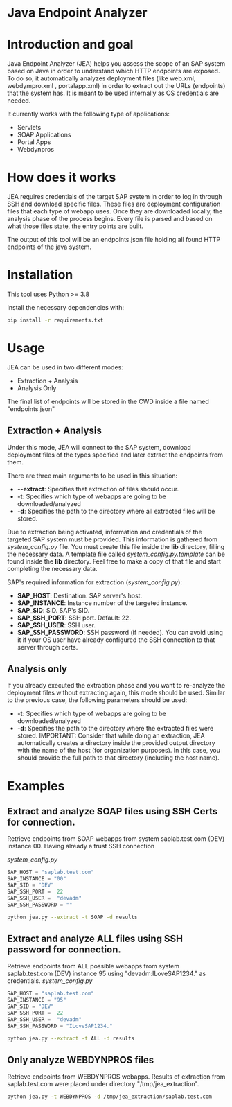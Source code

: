 # Java Endpoint Analyzer

# Introduction and goal 
Java Endpoint Analyzer (JEA) helps you assess the scope of an SAP system based on Java in order to understand which HTTP endpoints are exposed. To do so, it automatically analyzes deployment files (like web.xml, webdympro.xml , portalapp.xml) in order to extract out the URLs (endpoints) that the system has. It is meant to be used internally as OS credentials are needed. 

It currently works with the following type of applications:
- Servlets
- SOAP Applications
- Portal Apps
- Webdynpros

# How does it works

JEA requires credentials of the target SAP system in order to log in through SSH and download specific files. These files are deployment configuration files that each type of webapp uses. Once they are downloaded locally, the analysis phase of the process begins. Every file is parsed and based on what those files state, the entry points are built. 

The output of this tool will be an endpoints.json file holding all found HTTP endpoints of the java system. 

# Installation
This tool uses Python >= 3.8 

Install the necessary dependencies with: 

```bash
pip install -r requirements.txt
```

# Usage

JEA can be used in two different modes: 
- Extraction + Analysis 
- Analysis Only  

The final list of endpoints will be stored in the CWD inside a file named "endpoints.json"

## Extraction + Analysis

Under this mode, JEA will connect to the SAP system, download deployment files of the types specified and later extract the endpoints from them.

There are three main arguments to be used in this situation: 
* **--extract**: Specifies that extraction of files should occur.
* **-t**: Specifies which type of webapps are going to be downloaded/analyzed 
* **-d**: Specifies the path to the directory where all extracted files will be stored.

Due to extraction being activated, information and credentials of the targeted SAP system must be provided. This information is gathered from *system_config.py* file. You must create this file inside the **lib** directory, filling the necessary data. A template file called *system_config.py.template* can be found inside the **lib** directory. Feel free to make a copy of that file and start completing the necessary data. 

SAP's required information for extraction (*system_config.py*):
* **SAP_HOST**: Destination. SAP server's host. 
* **SAP_INSTANCE**: Instance number of the targeted instance.
* **SAP_SID**: SID. SAP's SID.
* **SAP_SSH_PORT**: SSH port. Default: 22.
* **SAP_SSH_USER**: SSH user. 
* **SAP_SSH_PASSWORD**: SSH password (if needed). You can avoid using it if your OS user have already configured the SSH connection to that server through certs.

## Analysis only

If you already executed the extraction phase and you want to re-analyze the deployment files without extracting again, this mode should be used. 
Similar to the previous case, the following parameters should be used: 
* **-t**: Specifies which type of webapps are going to be downloaded/analyzed 
* **-d**: Specifies the path to the directory where the extracted files were stored. IMPORTANT: Consider that while doing an extraction, JEA automatically creates a directory inside the provided output directory with the name of the host (for organization purposes). In this case, you should provide the full path to that directory (including the host name).

# Examples


## Extract and analyze SOAP files using SSH Certs for connection.
Retrieve endpoints from SOAP webapps from system saplab.test.com (DEV) instance 00. Having already a trust SSH connection

*system_config.py*
```python   
SAP_HOST = "saplab.test.com"
SAP_INSTANCE = "00"
SAP_SID = "DEV"
SAP_SSH_PORT =  22
SAP_SSH_USER =  "devadm"
SAP_SSH_PASSWORD = ""
```

```bash
python jea.py --extract -t SOAP -d results
```

## Extract and analyze ALL files using SSH password for connection.
Retrieve endpoints from ALL possible webapps from system saplab.test.com (DEV) instance 95 using "devadm:ILoveSAP1234." as credentials. 
*system_config.py*
```python   
SAP_HOST = "saplab.test.com"
SAP_INSTANCE = "95"
SAP_SID = "DEV"
SAP_SSH_PORT =  22
SAP_SSH_USER =  "devadm"
SAP_SSH_PASSWORD = "ILoveSAP1234."
```

```bash
python jea.py --extract -t ALL -d results
```

## Only analyze WEBDYNPROS files
Retrieve endpoints from WEBDYNPROS webapps. Results of extraction from saplab.test.com were placed under directory "/tmp/jea_extraction". 
```bash
python jea.py -t WEBDYNPROS -d /tmp/jea_extraction/saplab.test.com
```





